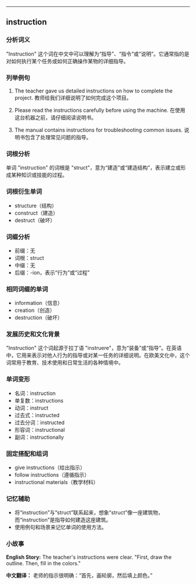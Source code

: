 
---------------
## instruction
### 分析词义
"Instruction" 这个词在中文中可以理解为“指导”、“指令”或“说明”。它通常指的是对如何执行某个任务或如何正确操作某物的详细指导。

### 列举例句
1. The teacher gave us detailed instructions on how to complete the project.
   教师给我们详细说明了如何完成这个项目。

2. Please read the instructions carefully before using the machine.
   在使用这台机器之前，请仔细阅读说明书。

3. The manual contains instructions for troubleshooting common issues.
   说明书包含了处理常见问题的指导。

### 词根分析
单词 "instruction" 的词根是 "struct"，意为“建造”或“建造结构”，表示建立或形成某种知识或技能的过程。

### 词根衍生单词
- structure（结构）
- construct（建造）
- destruct（破坏）

### 词缀分析
- 前缀：无
- 词根：struct
- 中缀：无
- 后缀：-ion，表示“行为”或“过程”

### 相同词缀的单词
- information（信息）
- creation（创造）
- destruction（破坏）

### 发展历史和文化背景
"Instruction" 这个词起源于拉丁语 "instruere"，意为“装备”或“指导”。在英语中，它用来表示对他人行为的指导或对某一任务的详细说明。在欧美文化中，这个词常用于教育、技术使用和日常生活的各种情境中。

### 单词变形
- 名词：instruction
- 单复数：instructions
- 动词：instruct
- 过去式：instructed
- 过去分词：instructed
- 形容词：instructional
- 副词：instructionally

### 固定搭配和组词
- give instructions（给出指示）
- follow instructions（遵循指示）
- instructional materials（教学材料）

### 记忆辅助
- 将“instruction”与“struct”联系起来，想象“struct”像一座建筑物，而“instruction”是指导如何建造这座建筑。
- 使用例句和场景来记忆单词的使用方法。

### 小故事
**English Story:**
The teacher's instructions were clear. "First, draw the outline. Then, fill in the colors."

**中文翻译：**
老师的指示很明确：“首先，画轮廓，然后填上颜色。”

